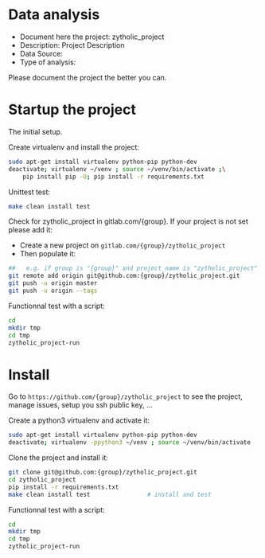# Data analysis
- Document here the project: zytholic_project
- Description: Project Description
- Data Source:
- Type of analysis:

Please document the project the better you can.

# Startup the project

The initial setup.

Create virtualenv and install the project:
```bash
sudo apt-get install virtualenv python-pip python-dev
deactivate; virtualenv ~/venv ; source ~/venv/bin/activate ;\
    pip install pip -U; pip install -r requirements.txt
```

Unittest test:
```bash
make clean install test
```

Check for zytholic_project in gitlab.com/{group}.
If your project is not set please add it:

- Create a new project on `gitlab.com/{group}/zytholic_project`
- Then populate it:

```bash
##   e.g. if group is "{group}" and project_name is "zytholic_project"
git remote add origin git@github.com:{group}/zytholic_project.git
git push -u origin master
git push -u origin --tags
```

Functionnal test with a script:

```bash
cd
mkdir tmp
cd tmp
zytholic_project-run
```

# Install

Go to `https://github.com/{group}/zytholic_project` to see the project, manage issues,
setup you ssh public key, ...

Create a python3 virtualenv and activate it:

```bash
sudo apt-get install virtualenv python-pip python-dev
deactivate; virtualenv -ppython3 ~/venv ; source ~/venv/bin/activate
```

Clone the project and install it:

```bash
git clone git@github.com:{group}/zytholic_project.git
cd zytholic_project
pip install -r requirements.txt
make clean install test                # install and test
```
Functionnal test with a script:

```bash
cd
mkdir tmp
cd tmp
zytholic_project-run
```
